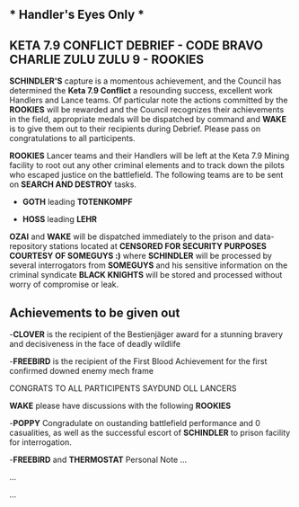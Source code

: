 ## * Handler's Eyes Only *


## KETA 7.9 CONFLICT DEBRIEF - CODE BRAVO CHARLIE ZULU ZULU 9 - ROOKIES

**SCHINDLER'S** capture is a momentous achievement, and the Council has determined the **Keta 7.9 Conflict** a 
resounding success, excellent work Handlers and Lance teams.  Of particular note the actions committed by the 
**ROOKIES** will be rewarded and the Council recognizes their achievements in the field, appropriate medals will
be dispatched by command and **WAKE** is to give them out to their recipients during Debrief.  Please pass on 
congratulations to all participents.

**ROOKIES** Lancer teams and their Handlers will be left at the Keta 7.9 Mining facility to root out any other 
criminal elements and to track down the pilots who escaped justice on the battlefield. The following teams are 
to be sent on **SEARCH AND DESTROY** tasks.  

- **GOTH** leading **TOTENKOMPF**
 
- **HOSS** leading **LEHR**

**OZAI** and **WAKE** will be dispatched immediately to the prison and data-repository stations located at 
**CENSORED FOR SECURITY PURPOSES COURTESY OF SOMEGUYS :)** where **SCHINDLER** will be processed by several 
interrogators from **SOMEGUYS** and his sensitive information on the criminal syndicate **BLACK KNIGHTS** will
be stored and processed without worry of compromise or leak.

## Achievements to be given out
-**CLOVER** is the recipient of the Bestienjäger award for a stunning bravery and decisiveness in the face 
of deadly wildlife

-**FREEBIRD** is the recipient of the First Blood Achievement for the first confirmed downed enemy mech frame

CONGRATS TO ALL PARTICIPENTS SAYDUND OLL LANCERS


**WAKE** please have discussions with the following **ROOKIES** 

-**POPPY** Congradulate on oustanding battlefield performance and 0 casualities, as well as the successful
escort of **SCHINDLER** to prison facility for interrogation. 

-**FREEBIRD** and **THERMOSTAT** Personal Note
...

...

...
